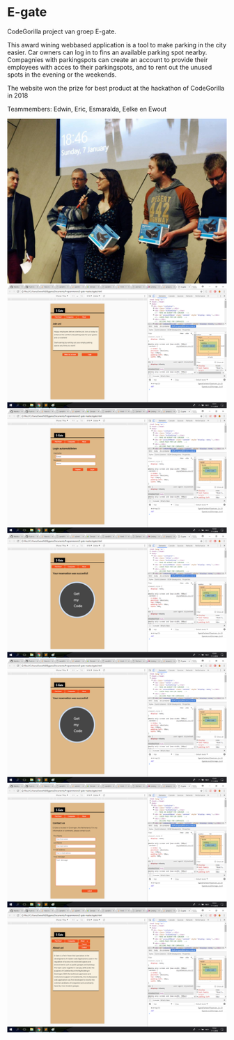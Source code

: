 # E-gate
CodeGorilla project van groep E-gate.

<p>This award wining webbased application is a tool to make parking in the city easier. Car owners can log in to fins an available parking spot nearby. Compagnies with parkingspots can create an account to provide their employees with acces to their parkingspots, and to rent out the unused spots in the evening or the weekends.</p>

<p>The website won the prize for best product at the hackathon of CodeGorilla in 2018</p>

<p>Teammembers: Edwin, Eric, Esmaralda, Eelke en Ewout</p>

<img src="/NieuweScreenshots/hackatonjanuari2018.jpg" alt="screenshot">
<img src="/NieuweScreenshots/screenshotCompaniesHome.png" alt="screenshot">
<img src="/NieuweScreenshots/screenshotLoginAutomobilist.png" alt="screenshot">
<img src="/NieuweScreenshots/screenshotGetmycode.png" alt="screenshot">
<img src="/NieuweScreenshots/screenshotGetmycode.png" alt="screenshot">
<img src="/NieuweScreenshots/screenshotContact.png" alt="screenshot">
<img src="/NieuweScreenshots/screenshotAboutUs.png" alt="screenshot">
